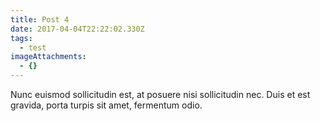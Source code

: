 ```yaml
---
title: Post 4
date: 2017-04-04T22:22:02.330Z
tags:
  - test
imageAttachments:
  - {}
---
```


Nunc euismod sollicitudin est, at posuere nisi sollicitudin nec. Duis et est gravida, porta turpis sit amet, fermentum odio.